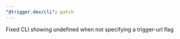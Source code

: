 ```yaml
---
"@trigger.dev/cli": patch
---
```


Fixed CLI showing undefined when not specifying a trigger-url flag
